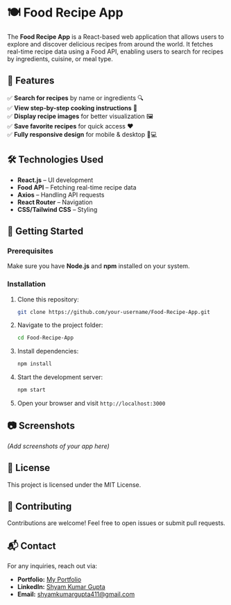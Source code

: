 # 🍽️ Food Recipe App

The **Food Recipe App** is a React-based web application that allows users to explore and discover delicious recipes from around the world. It fetches real-time recipe data using a Food API, enabling users to search for recipes by ingredients, cuisine, or meal type.

## 📌 Features

✅ **Search for recipes** by name or ingredients 🔍  
✅ **View step-by-step cooking instructions** 📖  
✅ **Display recipe images** for better visualization 🖼️  
✅ **Save favorite recipes** for quick access ❤️  
✅ **Fully responsive design** for mobile & desktop 📱💻  

## 🛠️ Technologies Used

- **React.js** – UI development  
- **Food API** – Fetching real-time recipe data  
- **Axios** – Handling API requests  
- **React Router** – Navigation  
- **CSS/Tailwind CSS** – Styling  

## 🚀 Getting Started

### Prerequisites
Make sure you have **Node.js** and **npm** installed on your system.

### Installation
1. Clone this repository:
   ```bash
   git clone https://github.com/your-username/Food-Recipe-App.git
   ```
2. Navigate to the project folder:
   ```bash
   cd Food-Recipe-App
   ```
3. Install dependencies:
   ```bash
   npm install
   ```
4. Start the development server:
   ```bash
   npm start
   ```
5. Open your browser and visit `http://localhost:3000`

## 📷 Screenshots
*(Add screenshots of your app here)*

## 📜 License
This project is licensed under the MIT License.

## 🤝 Contributing
Contributions are welcome! Feel free to open issues or submit pull requests.

## 📬 Contact
For any inquiries, reach out via:
- **Portfolio:** [My Portfolio](https://potfolioo-six.vercel.app)
- **LinkedIn:** [Shyam Kumar Gupta](https://www.linkedin.com/in/shyam-kumar-gupta-59267a249)
- **Email:** shyamkumargupta411@gmail.com


